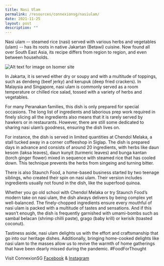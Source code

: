 ```yaml
---
title: Nasi Ulam
permalink: /resources/connexionsg/nasiulam/
date: 2021-11-25
layout: post
description: ""
---
```

Nasi ulam -- steamed rice (nasi) served with various herbs and vegetables (ulam) -- has its roots in native Jakartan (Betawi) cuisine. Now found all over South East Asia, its recipe differs from region to region, and even between households.

![Alt text for image on Isomer site](/images/nasiulam.jpg)

In Jakarta, it is served either dry or soupy and with a multitude of toppings, such as dendeng (beef jerky) and kerupuk (deep fried crackers). In Malaysia and Singapore, nasi ulam is commonly served as a room temperature or chilled rice salad, tossed with a variety of herbs and vegetables.

For many Peranakan families, this dish is only prepared for special occasions. The long list of ingredients and laborious prep work required in finely slicing all the ingredients also means that it is rarely served by hawkers or in restaurants. However, there are still some dedicated to sharing nasi ulam’s goodness, ensuring the dish lives on.

For instance, the dish is served in limited quantities at Chendol Melaka, a stall tucked away in a corner coffeeshop in Siglap. The dish is prepared days in advance and consists of around 20 ingredients, with herbs like daun kesom (laksa leaves), daun kunyit (turmeric leaves) and bunga kantan (torch ginger flower) mixed in sequence with steamed rice that has cooled down. This technique prevents the herbs from singeing and turning bitter.

There is also Staunch Food, a home-based business started by two teenage siblings, who created their spin on nasi ulam. Their version includes ingredients usually not found in the dish, like the superfood quinoa.

Whether you go old school with Chendol Melaka or try Staunch Food’s modern take on nasi ulam, the dish always delivers by being complex yet well-balanced. The finely-chopped ingredients ensure every mouthful of nasi ulam is packed with a multitude of tastes and sensations. And if this wasn’t enough, the dish is frequently garnished with umami-bombs such as sambal belacan (shrimp chilli paste), grago (baby krill) or kerisik (toasted coconut).

Tastiness aside, nasi ulam delights us with the effort and craftsmanship that go into our heritage dishes. Additionally, bringing home-cooked delights like nasi ulam to the masses allow us to revive the warmth of home gatherings that have been dearly missed during the pandemic. #FoodForThought

Visit ConnexionSG [Facebook](https://www.facebook.com/ConnexionSG) & [Instagram](https://www.instagram.com/connexionsg/)
